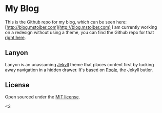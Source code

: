 # My Blog

This is the Github repo for my blog, which can be seen here: [http://blog.mstoiber.com](http://blog.mstoiber.com) 
I am currently working on a redesign without using a theme, you can find the Github repo for that [right here](https://github.com/mstoiber/poole).

## Lanyon

Lanyon is an unassuming [Jekyll](http://jekyllrb.com) theme that places content first by tucking away navigation in a hidden drawer. It's based on [Poole](http://getpoole.com), the Jekyll butler.

## License

Open sourced under the [MIT license](LICENSE.md).

<3
